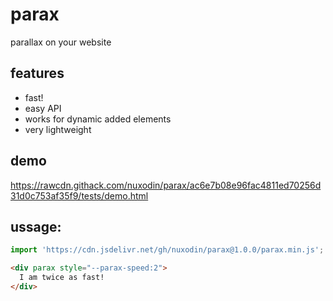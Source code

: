 # parax
parallax on your website

## features
- fast!
- easy API
- works for dynamic added elements
- very lightweight


## demo 
https://rawcdn.githack.com/nuxodin/parax/ac6e7b08e96fac4811ed70256d31d0c753af35f9/tests/demo.html


## ussage:

```js
import 'https://cdn.jsdelivr.net/gh/nuxodin/parax@1.0.0/parax.min.js';
```

```html
<div parax style="--parax-speed:2">
  I am twice as fast!
</div>
```


